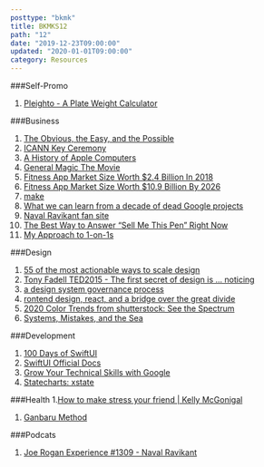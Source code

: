 ```yaml
---
posttype: "bkmk"
title: BKMKS12
path: "12"
date: "2019-12-23T09:00:00"
updated: "2020-01-01T09:00:00"
category: Resources
---
```


###Self-Promo
1. [Pleighto - A Plate Weight Calculator](https://pleighto.com)

###Business
1. [The Obvious, the Easy, and the Possible](https://m.signalvnoise.com/the-obvious-the-easy-and-the-possible/)
1. [ICANN Key Ceremony](https://www.youtube.com/watch?v=b9j-sfP9GUU)
1. [A History of Apple Computers](https://www.thoughtco.com/the-history-of-apple-computers-1991454)
1. [General Magic The Movie](https://www.generalmagicthemovie.com/)
1. [Fitness App Market Size Worth $2.4 Billion In 2018](https://www.grandviewresearch.com/industry-analysis/fitness-app-market)
1. [Fitness App Market Size Worth $10.9 Billion By 2026](https://www.prnewswire.com/news-releases/fitness-app-market-size-worth-10-9-billion-by-2026--cagr-21-1-grand-view-research-inc-300910138.html)
1. [make](https://makebook.io/)
1. [What we can learn from a decade of dead Google projects](https://www.theverge.com/2019/12/12/21012505/google-decade-failed-projects-discontinued-wave-glass-daydream-vr)
1. [Naval Ravikant fan site](https://theangelphilosopher.com/)
1. [The Best Way to Answer “Sell Me This Pen” Right Now](https://www.yesware.com/blog/sell-me-this-pen/)
1. [My Approach to 1-on-1s](https://marcorogers.com/blog/my-approach-to-1-on-1s)

###Design
1. [55 of the most actionable ways to scale design](https://www.abstract.com/blog/55-ways-to-scale-design/)
1. [Tony Fadell TED2015 - The first secret of design is ... noticing](https://www.ted.com/talks/tony_fadell_the_first_secret_of_design_is_noticing)
1. [a design system governance process](https://bradfrost.com/blog/post/a-design-system-governance-process/)
1. [rontend design, react, and a bridge over the great divide](https://bradfrost.com/blog/post/frontend-design-react-and-a-bridge-over-the-great-divide/)
1. [2020 Color Trends from shutterstock: See the Spectrum](https://www.shutterstock.com/blog/trends/2020-color-trends)
1. [Systems, Mistakes, and the Sea](https://www.robinrendle.com/essays/systems-mistakes-and-the-sea)

###Development
1. [100 Days of SwiftUI](https://www.hackingwithswift.com/100/swiftui)
1. [SwiftUI Official Docs](https://developer.apple.com/documentation/swiftui)
1. [Grow Your Technical Skills with Google](https://techdevguide.withgoogle.com/)
1. [Statecharts: xstate](https://xstate.js.org/viz/)

###Health
1.[How to make stress your friend | Kelly McGonigal](https://www.youtube.com/watch?v=RcGyVTAoXEU)
1. [Ganbaru Method](https://ganbarumethod.com/)

###Podcats
1. [Joe Rogan Experience #1309 - Naval Ravikant](https://www.youtube.com/watch?v=3qHkcs3kG44)
